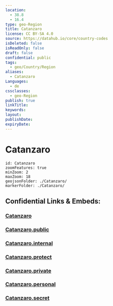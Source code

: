 ```yaml
---
location:
  - 38.8
  - 16.4
type: geo-Region
title: Catanzaro
license: CC BY-SA 4.0
source: https://datahub.io/core/country-codes
isDeleted: false
isReadOnly: false
draft: false
confidential: public
tags:
  - geo/Country/Region
aliases:
  - Catanzaro
Languages:
  - de
cssclasses:
  - geo-Region
publish: true
linkTitle:
keywords:
layout:
publishDate:
expiryDate:
---
```


# Catanzaro

```leaflet
id: Catanzaro
zoomFeatures: true 
minZoom: 2 
maxZoom: 18
geojsonFolder: ./Catanzaro/
markerFolder: ./Catanzaro/
```


## Confidential Links & Embeds: 

### [Catanzaro](/_Standards/Earth/Continent/Europe/Europe~South/Italy/regions~Italy/Calabria/Catanzaro.md) 

### [Catanzaro.public](/_public/Earth/Continent/Europe/Europe~South/Italy/regions~Italy/Calabria/Catanzaro.public.md) 

### [Catanzaro.internal](/_internal/Earth/Continent/Europe/Europe~South/Italy/regions~Italy/Calabria/Catanzaro.internal.md) 

### [Catanzaro.protect](/_protect/Earth/Continent/Europe/Europe~South/Italy/regions~Italy/Calabria/Catanzaro.protect.md) 

### [Catanzaro.private](/_private/Earth/Continent/Europe/Europe~South/Italy/regions~Italy/Calabria/Catanzaro.private.md) 

### [Catanzaro.personal](/_personal/Earth/Continent/Europe/Europe~South/Italy/regions~Italy/Calabria/Catanzaro.personal.md) 

### [Catanzaro.secret](/_secret/Earth/Continent/Europe/Europe~South/Italy/regions~Italy/Calabria/Catanzaro.secret.md)

